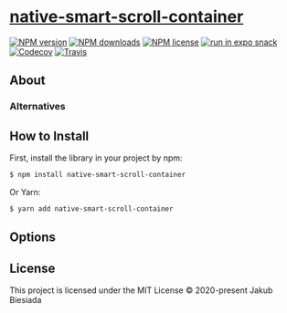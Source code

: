 # [native-smart-scroll-container](https://github.com/native-ly/native-smart-scroll-container)

[![NPM version](https://img.shields.io/npm/v/native-smart-scroll-container?style=flat-square)](https://www.npmjs.com/package/native-smart-scroll-container)
[![NPM downloads](https://img.shields.io/npm/dm/native-smart-scroll-container?style=flat-square)](https://www.npmjs.com/package/native-smart-scroll-container)
[![NPM license](https://img.shields.io/npm/l/native-smart-scroll-container?style=flat-square)](https://www.npmjs.com/package/native-smart-scroll-container)
[![run in expo snack](https://img.shields.io/badge/Run%20in%20Snack-4630EB?style=flat-square&logo=EXPO&labelColor=FFF&logoColor=000)](https://snack.expo.io/@jbiesiada/native-smart-scroll-container)
[![Codecov](https://img.shields.io/codecov/c/github/native-ly/native-smart-scroll-container?style=flat-square)](https://codecov.io/gh/native-ly/native-smart-scroll-container)
[![Travis](https://img.shields.io/travis/native-ly/native-smart-scroll-container/master?style=flat-square)](https://travis-ci.org/native-ly/native-smart-scroll-container)

## About

### Alternatives

## How to Install

First, install the library in your project by npm:

```sh
$ npm install native-smart-scroll-container
```

Or Yarn:

```sh
$ yarn add native-smart-scroll-container
```

## Options

## License

This project is licensed under the MIT License © 2020-present Jakub Biesiada
